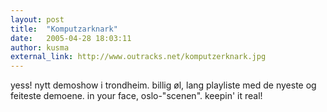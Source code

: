 ```yaml
---
layout: post
title:  "Komputzarknark"
date:   2005-04-28 18:03:11
author: kusma
external_link: http://www.outracks.net/komputzerknark.jpg
---
```

yess! nytt demoshow i trondheim. billig øl, lang playliste med de nyeste
og feiteste demoene. in your face, oslo-"scenen". keepin' it real!

